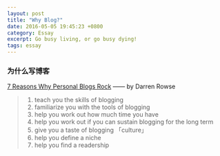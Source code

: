 ```yaml
---
layout: post
title: "Why Blog?"
date: 2016-05-05 19:45:23 +0800
category: Essay
excerpt: Go busy living, or go busy dying!
tags: essay
---
```


### 为什么写博客

[7 Reasons Why Personal Blogs Rock] —— by Darren Rowse

> 1. teach you the skills of blogging
> 2. familiarize you with the tools of blogging
> 3. help you work out how much time you have
> 4. help you work out if you can sustain blogging for the long term
> 5. give you a taste of blogging 「culture」
> 6. help you define a niche
> 7. help you find a readership

[7 Reasons Why Personal Blogs Rock]: http://www.problogger.net/7-reasons-why-personal-blogs-rock/
